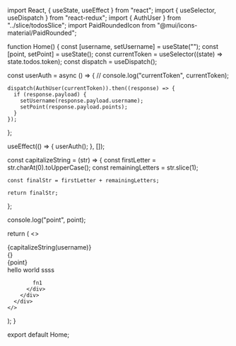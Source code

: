 import React, { useState, useEffect } from "react";
import { useSelector, useDispatch } from "react-redux";
import { AuthUser } from "../slice/todosSlice";
import PaidRoundedIcon from "@mui/icons-material/PaidRounded";

function Home() {
  const [username, setUsername] = useState("");
  const [point, setPoint] = useState();
  const currentToken = useSelector((state) => state.todos.token);
  const dispatch = useDispatch();

  const userAuth = async () => {
    // console.log("currentToken", currentToken);

    dispatch(AuthUser(currentToken)).then((response) => {
      if (response.payload) {
        setUsername(response.payload.username);
        setPoint(response.payload.points);
      }
    });
  };

  useEffect(() => {
    userAuth();
  }, []);

  const capitalizeString = (str) => {
    const firstLetter = str.charAt(0).toUpperCase();
    const remainingLetters = str.slice(1);

    const finalStr = firstLetter + remainingLetters;

    return finalStr;
  };

  console.log("point", point);

  return (
    <>
      <div className="w-full bg-red-200 border-2 flex border-black p-2">
        <div className="w-full">
          <div className="flex justify-center">
            <div className="w-[80%] flex justify-between items-center mb-5 bg-slate-100 rounded-md shadow-sm">
              <div className="mx-4 font-semibold tracking-wider">
                {capitalizeString(username)}
              </div>
              {}
            </div>
            <div className="flex mx-1 px-2 justify-between items-center mb-5 bg-slate-100 rounded-md shadow-sm">
              <PaidRoundedIcon className="text-yellow-400" /> {point}
            </div>
          </div>
          <div>
            hello world 
            ssss

            fn1 
          </div>
        </div>
      </div>
    </>
  );
}

export default Home;
